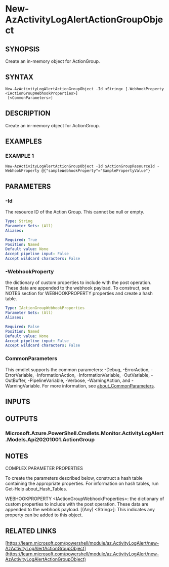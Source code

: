 ﻿---
external help file: Az.Monitor-help.xml
Module Name: Az.Monitor
online version: https://learn.microsoft.com/powershell/module/az.ActivityLogAlert/new-AzActivityLogAlertActionGroupObject
schema: 2.0.0
---

# New-AzActivityLogAlertActionGroupObject

## SYNOPSIS
Create an in-memory object for ActionGroup.

## SYNTAX

```
New-AzActivityLogAlertActionGroupObject -Id <String> [-WebhookProperty <IActionGroupWebhookProperties>]
 [<CommonParameters>]
```

## DESCRIPTION
Create an in-memory object for ActionGroup.

## EXAMPLES

### EXAMPLE 1
```
New-AzActivityLogAlertActionGroupObject -Id $ActionGroupResourceId -WebhookProperty @{"sampleWebhookProperty"="SamplePropertyValue"}
```

## PARAMETERS

### -Id
The resource ID of the Action Group.
This cannot be null or empty.

```yaml
Type: String
Parameter Sets: (All)
Aliases:

Required: True
Position: Named
Default value: None
Accept pipeline input: False
Accept wildcard characters: False
```

### -WebhookProperty
the dictionary of custom properties to include with the post operation.
These data are appended to the webhook payload.
To construct, see NOTES section for WEBHOOKPROPERTY properties and create a hash table.

```yaml
Type: IActionGroupWebhookProperties
Parameter Sets: (All)
Aliases:

Required: False
Position: Named
Default value: None
Accept pipeline input: False
Accept wildcard characters: False
```

### CommonParameters
This cmdlet supports the common parameters: -Debug, -ErrorAction, -ErrorVariable, -InformationAction, -InformationVariable, -OutVariable, -OutBuffer, -PipelineVariable, -Verbose, -WarningAction, and -WarningVariable. For more information, see [about_CommonParameters](http://go.microsoft.com/fwlink/?LinkID=113216).

## INPUTS

## OUTPUTS

### Microsoft.Azure.PowerShell.Cmdlets.Monitor.ActivityLogAlert.Models.Api20201001.ActionGroup
## NOTES
COMPLEX PARAMETER PROPERTIES

To create the parameters described below, construct a hash table containing the appropriate properties.
For information on hash tables, run Get-Help about_Hash_Tables.

WEBHOOKPROPERTY \<IActionGroupWebhookProperties\>: the dictionary of custom properties to include with the post operation.
These data are appended to the webhook payload.
  \[(Any) \<String\>\]: This indicates any property can be added to this object.

## RELATED LINKS

[https://learn.microsoft.com/powershell/module/az.ActivityLogAlert/new-AzActivityLogAlertActionGroupObject](https://learn.microsoft.com/powershell/module/az.ActivityLogAlert/new-AzActivityLogAlertActionGroupObject)

